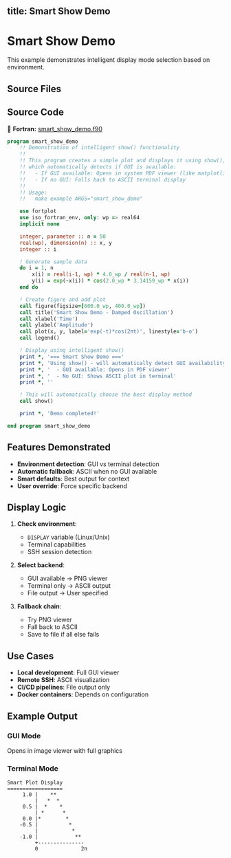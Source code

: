 title: Smart Show Demo
---

# Smart Show Demo

This example demonstrates intelligent display mode selection based on environment.

## Source Files

## Source Code

🔷 **Fortran:** [smart_show_demo.f90](https://github.com/lazy-fortran/fortplot/blob/main/example/fortran/smart_show_demo/smart_show_demo.f90)

```fortran
program smart_show_demo
    !! Demonstration of intelligent show() functionality
    !!
    !! This program creates a simple plot and displays it using show(),
    !! which automatically detects if GUI is available:
    !!   - If GUI available: Opens in system PDF viewer (like matplotlib.pyplot.show())
    !!   - If no GUI: Falls back to ASCII terminal display
    !!
    !! Usage:
    !!   make example ARGS="smart_show_demo"

    use fortplot
    use iso_fortran_env, only: wp => real64
    implicit none

    integer, parameter :: n = 50
    real(wp), dimension(n) :: x, y
    integer :: i

    ! Generate sample data
    do i = 1, n
        x(i) = real(i-1, wp) * 4.0_wp / real(n-1, wp)
        y(i) = exp(-x(i)) * cos(2.0_wp * 3.14159_wp * x(i))
    end do

    ! Create figure and add plot
    call figure(figsize=[600.0_wp, 400.0_wp])
    call title('Smart Show Demo - Damped Oscillation')
    call xlabel('Time')
    call ylabel('Amplitude')
    call plot(x, y, label='exp(-t)*cos(2πt)', linestyle='b-o')
    call legend()

    ! Display using intelligent show()
    print *, '=== Smart Show Demo ==='
    print *, 'Using show() - will automatically detect GUI availability:'
    print *, '  - GUI available: Opens in PDF viewer'
    print *, '  - No GUI: Shows ASCII plot in terminal'
    print *, ''

    ! This will automatically choose the best display method
    call show()

    print *, 'Demo completed!'

end program smart_show_demo
```

## Features Demonstrated

- **Environment detection**: GUI vs terminal detection
- **Automatic fallback**: ASCII when no GUI available
- **Smart defaults**: Best output for context
- **User override**: Force specific backend

## Display Logic

1. **Check environment**:
   - `DISPLAY` variable (Linux/Unix)
   - Terminal capabilities
   - SSH session detection

2. **Select backend**:
   - GUI available → PNG viewer
   - Terminal only → ASCII output
   - File output → User specified

3. **Fallback chain**:
   - Try PNG viewer
   - Fall back to ASCII
   - Save to file if all else fails

## Use Cases

- **Local development**: Full GUI viewer
- **Remote SSH**: ASCII visualization
- **CI/CD pipelines**: File output only
- **Docker containers**: Depends on configuration

## Example Output

### GUI Mode
Opens in image viewer with full graphics

### Terminal Mode
```
Smart Plot Display
==================
     1.0 |    **
         |   *  *
     0.5 |  *    *
         | *      *
     0.0 |*        *
    -0.5 |          *
         |           *
    -1.0 |            **
         +---------------
         0              2π
```
